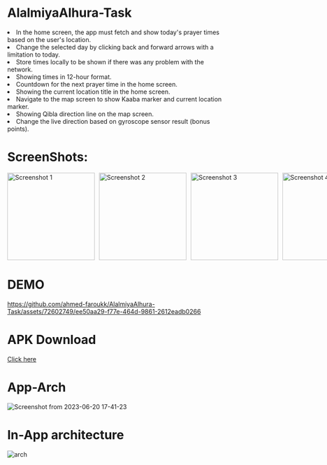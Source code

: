 
# AlalmiyaAlhura-Task
</h1>
<p dir="auto">
<li> In the home screen, the app must fetch and show today's prayer times based on the user's location.</li>
<li> Change the selected day by clicking back and forward arrows with a limitation to today.</li>
<li> Store times locally to be shown if there was any problem with the network.</li>
<li> Showing times in 12-hour format.</li>
<li> Countdown for the next prayer time in the home screen.</li>
<li> Showing the current location title in the home screen.</li>
<li> Navigate to the map screen to show Kaaba marker and current location marker.</li>
<li> Showing Qibla direction line on the map screen.</li>
<li> Change the live direction based on gyroscope sensor result (bonus points).</li>
</p>



# ScreenShots:

<div style="display: grid; grid-template-columns: repeat(4, 1fr); gap: 10px;">
  <img src="https://github.com/ahmed-faroukk/AlalmiyaAlhura-Task/assets/72602749/15558588-32d7-402e-8e62-622ed3f534f4" alt="Screenshot 1" width="200">
  <img src="https://github.com/ahmed-faroukk/AlalmiyaAlhura-Task/assets/72602749/2090cfc4-4a65-43c7-a83e-a3d23e388d7d" alt="Screenshot 2" width="200">
  <img src="https://github.com/ahmed-faroukk/AlalmiyaAlhura-Task/assets/72602749/8d626921-2439-4a0f-be7c-429da867f515" alt="Screenshot 3" width="200">
  <img src="https://github.com/ahmed-faroukk/AlalmiyaAlhura-Task/assets/72602749/d95765d1-6b0d-4b11-a3fd-49e6c0c3540a" alt="Screenshot 4" width="200">
</div>
<p dir="auto">
  
# DEMO
https://github.com/ahmed-faroukk/AlalmiyaAlhura-Task/assets/72602749/ee50aa29-f77e-464d-9861-2612eadb0266

# APK Download
<p dir="auto"><a href="https://drive.google.com/file/d/1nKD4jNKGnaGXGRGWWkSQ-etzGUtHCh9q/view?usp=sharing" rel="nofollow">Click here</a>

# App-Arch
![Screenshot from 2023-06-20 17-41-23](https://github.com/ahmed-faroukk/AlalmiyaAlhura-Task/assets/72602749/094d34cc-5b32-493a-b4e1-4946f78ec95e)

# In-App architecture
![arch](https://github.com/ahmed-faroukk/AlalmiyaAlhura-Task/assets/72602749/a4a02bb5-58ca-4ac6-a9c6-153182644af5)

 
